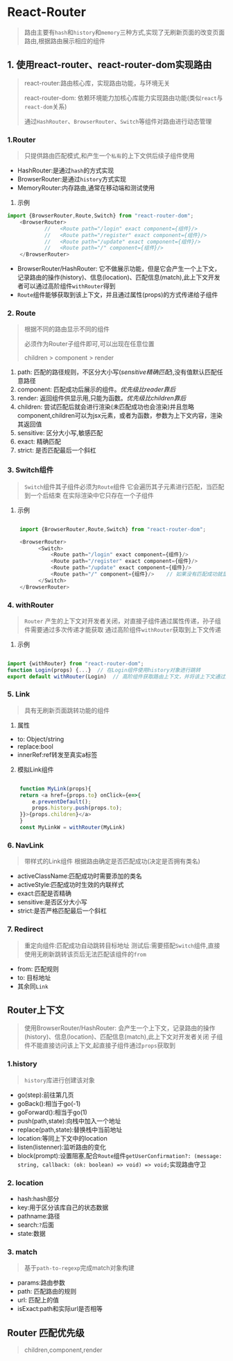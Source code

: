 # React-Router

> 路由主要有`hash`和`history`和`memory`三种方式,实现了无刷新页面的改变页面路由,根据路由展示相应的组件

## 1. 使用react-router、react-router-dom实现路由

> react-router:路由核心库，实现路由功能，与环境无关
>
> react-router-dom: 依赖环境能力加核心库能力实现路由功能(类似`react`与`react-dom`关系)
>
> 通过`HashRouter`、`BrowserRouter`、`Switch`等组件对路由进行动态管理

### 1.Router

> 只提供路由匹配模式,和产生一个`私有`的上下文供后续子组件使用

- HashRouter:是通过`hash`的方式实现
- BrowserRouter:是通过`history`方式实现
- MemoryRouter:内存路由,通常在移动端和测试使用

1. 示例

```js
import {BrowserRouter,Route,Switch} from "react-router-dom";
    <BrowserRouter>
            //   <Route path="/login" exact component={组件}/>
            //   <Route path="/register" exact component={组件}/>
            //   <Route path="/update" exact component={组件}/>
            //   <Route path="/" component={组件}/>
    </BrowserRouter>

```
- BrowserRouter/HashRouter: 它不做展示功能，但是它会产生一个上下文，记录路由的操作(history)、信息(location)、匹配信息(match),此上下文开发者可以通过高阶组件``withRouter``得到
- `Route`组件能够获取到该上下文，并且通过属性(props)的方式传递给子组件

### 2. Route

> 根据不同的路由显示不同的组件
>
> 必须作为Router子组件即可,可以出现在任意位置
>
> children  > component > render

1. path: 匹配的路径规则，不区分大小写(*sensitive精确匹配*),没有值默认匹配任意路径
2. component: 匹配成功后展示的组件。*优先级比reader靠后*
3. render: 返回组件供显示用,只能为函数。*优先级比children靠后*
4. children: 尝试匹配后就会进行渲染(未匹配成功也会渲染)并且忽略component,children可以为jsx元素，或者为函数，参数为上下文内容，渲染其返回值 
5. sensitive: 区分大小写,敏感匹配
6. exact: 精确匹配
7. strict: 是否匹配最后一个斜杠

### 3. Switch组件

> `Switch`组件其子组件必须为`Route`组件
> 它会遍历其子元素进行匹配，当匹配到一个后结束
> 在实际渲染中它只存在一个子组件

1. 示例

```js

    import {BrowserRouter,Route,Switch} from "react-router-dom";

    <BrowserRouter>
          <Switch>
              <Route path="/login" exact component={组件}/>
              <Route path="/register" exact component={组件}/>
              <Route path="/update" exact component={组件}/>
              <Route path="/" component={组件}/>    // 如果没有匹配成功就显示该组件
          </Switch>
    </BrowserRouter>

```

### 4. withRouter

> `Router` 产生的上下文对开发者关闭，对直接子组件通过属性传递，孙子组件需要通过多次传递才能获取
> 通过高阶组件`withRouter`获取到上下文传递

1. 示例

```js

import {withRouter} from "react-router-dom";
function Login(props) {...}  // 在Login组件使用history对象进行跳转
export default withRouter(Login)  // 高阶组件获取路由上下文，并将该上下文通过属性传递

```

### 5. Link

> 具有无刷新页面跳转功能的组件

1. 属性

- to: Object/string
- replace:bool
- innerRef:ref转发至真实a标签


2. 模拟Link组件

```js

    function MyLink(props){
    return <a href={props.to} onClick={e=>{
        e.preventDefault();
        props.history.push(props.to);
    }}>{props.children}</a>
    }
    const MyLinkW = withRouter(MyLink)

```

### 6. NavLink

> 带样式的Link组件
> 根据路由确定是否匹配成功(决定是否拥有类名)

- activeClassName:匹配成功时需要添加的类名
- activeStyle:匹配成功时生效的内联样式
- exact:匹配是否精确
- sensitive:是否区分大小写
- strict:是否严格匹配最后一个斜杠

### 7. Redirect

> 重定向组件:匹配成功自动跳转目标地址
> 测试后:需要搭配`Switch`组件,直接使用无刷新跳转该页后无法匹配该组件的`from`

- from: 匹配规则
- to: 目标地址
- 其余同`Link`


## Router上下文

> 使用BrowserRouter/HashRouter: 会产生一个上下文，记录路由的操作(history)、信息(location)、匹配信息(match),此上下文对开发者关闭
> 子组件不能直接访问该上下文,起直接子组件通过`props`获取到

### 1.history

> `history`库进行创建该对象

- go(step):前往第几页
- goBack():相当于go(-1)
- goForward():相当于go(1)
- push(path,state):向栈中加入一个地址
- replace(path,state):替换栈中当前地址
- location:等同上下文中的location
- listen(listenner):监听路由的变化
- block(prompt):设置阻塞,配合`Route`组件`getUserConfirmation?: (message: string, callback: (ok: boolean) => void) => void;`实现路由守卫


### 2. location

- hash:hash部分
- key:用于区分该库自己的状态数据
- pathname:路径
- search:`?`后面
- state:数据

### 3. match

> 基于`path-to-regexp`完成match对象构建

- params:路由参数
- path: 匹配路由的规则
- url: 匹配上的值
- isExact:path和实际url是否相等



## Router 匹配优先级

> children,component,render



